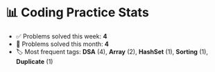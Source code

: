 

<!-- STATS-START -->
# 📊 Coding Practice Stats

- ✅ Problems solved this week: **4**
- 📆 Problems solved this month: **4**
- 🏷️ Most frequent tags: **DSA** (4), **Array** (2), **HashSet** (1), **Sorting** (1), **Duplicate** (1)
<!-- STATS-END -->
